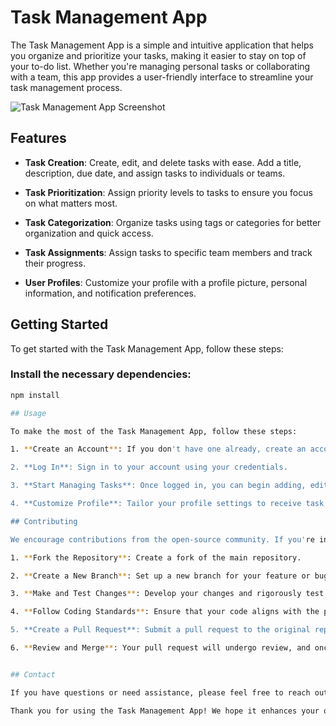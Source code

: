 # Task Management App

The Task Management App is a simple and intuitive application that helps you organize and prioritize your tasks, making it easier to stay on top of your to-do list. Whether you're managing personal tasks or collaborating with a team, this app provides a user-friendly interface to streamline your task management process.

![Task Management App Screenshot](https://i.ibb.co/qmMB6mN/task-management.png)

## Features

- **Task Creation**: Create, edit, and delete tasks with ease. Add a title, description, due date, and assign tasks to individuals or teams.

- **Task Prioritization**: Assign priority levels to tasks to ensure you focus on what matters most.

- **Task Categorization**: Organize tasks using tags or categories for better organization and quick access.

- **Task Assignments**: Assign tasks to specific team members and track their progress.

- **User Profiles**: Customize your profile with a profile picture, personal information, and notification preferences.

## Getting Started

To get started with the Task Management App, follow these steps:

### Install the necessary dependencies:

```bash
npm install

## Usage

To make the most of the Task Management App, follow these steps:

1. **Create an Account**: If you don't have one already, create an account on the app.

2. **Log In**: Sign in to your account using your credentials.

3. **Start Managing Tasks**: Once logged in, you can begin adding, editing, and managing your tasks efficiently.

4. **Customize Profile**: Tailor your profile settings to receive task notifications and make the app work the way you want it to.

## Contributing

We encourage contributions from the open-source community. If you're interested in contributing to the Task Management App, please adhere to these guidelines:

1. **Fork the Repository**: Create a fork of the main repository.

2. **Create a New Branch**: Set up a new branch for your feature or bug fix.

3. **Make and Test Changes**: Develop your changes and rigorously test them to ensure they work as intended.

4. **Follow Coding Standards**: Ensure that your code aligns with the project's coding standards and practices.

5. **Create a Pull Request**: Submit a pull request to the original repository and provide a clear description of the changes you've made.

6. **Review and Merge**: Your pull request will undergo review, and once approved, it will be merged into the main repository.


## Contact

If you have questions or need assistance, please feel free to reach out to me at [mrafiul.alam7@gmail.com].

Thank you for using the Task Management App! We hope it enhances your organization and productivity.

